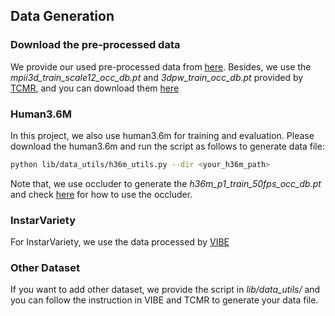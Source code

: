 ## Data Generation

### Download the pre-processed data
We provide our used pre-processed data from [here](https://drive.google.com/drive/folders/1qvnyoHyG6TYXYrxT4rvpXPdX49Lj-sx8?usp=sharing). Besides, we use the *mpii3d_train_scale12_occ_db.pt* and *3dpw_train_occ_db.pt* provided by [TCMR](https://github.com/hongsukchoi/TCMR_RELEASE), and you can download them [here](https://drive.google.com/drive/folders/1ZP6iNkYvhWKuYAvqnwVYRBoc1xhIneSP)

### Human3.6M
In this project, we also use human3.6m for training and evaluation. Please download the human3.6m and run the script as follows to generate data file:
```bash
python lib/data_utils/h36m_utils.py --dir <your_h36m_path>
```
Note that, we use occluder to generate the *h36m_p1_train_50fps_occ_db.pt* and check [here](https://github.com/hongsukchoi/TCMR_RELEASE/blob/master/asset/data.md) for how to use the occluder. 

### InstarVariety
For InstarVariety, we use the data processed by [VIBE](https://github.com/mkocabas/VIBE/)

### Other Dataset
If you want to add other dataset, we provide the script in *lib/data_utils/* and you can follow the instruction in VIBE and TCMR to generate your data file.

